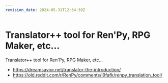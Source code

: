 ```yaml
---
revision_date: 2024-05-31T12:34:39Z
---
```

# Translator++ tool for Ren'Py, RPG Maker, etc...
Translator++ tool for Ren'Py, RPG Maker, etc...
* https://dreamsavior.net/translator-the-introduction/
* https://old.reddit.com/r/RenPy/comments/i9fafk/renpy_translation_tool/
